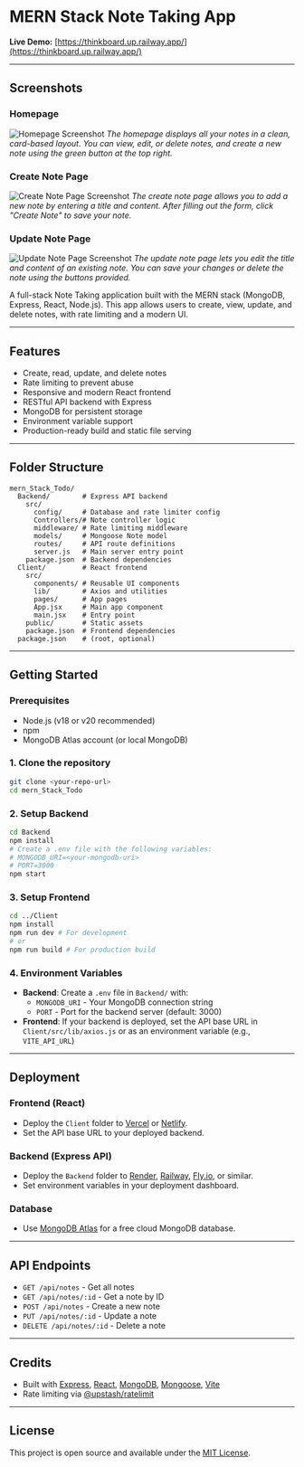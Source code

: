 # MERN Stack Note Taking App

**Live Demo:** [https://thinkboard.up.railway.app/](https://thinkboard.up.railway.app/)

---

## Screenshots

### Homepage
![Homepage Screenshot](./assets/homepage-screenshot.png)
*The homepage displays all your notes in a clean, card-based layout. You can view, edit, or delete notes, and create a new note using the green button at the top right.*

### Create Note Page
![Create Note Page Screenshot](./assets/create-note-screenshot.png)
*The create note page allows you to add a new note by entering a title and content. After filling out the form, click "Create Note" to save your note.*

### Update Note Page
![Update Note Page Screenshot](./assets/update-note-screenshot.png)
*The update note page lets you edit the title and content of an existing note. You can save your changes or delete the note using the buttons provided.*

A full-stack Note Taking application built with the MERN stack (MongoDB, Express, React, Node.js). This app allows users to create, view, update, and delete notes, with rate limiting and a modern UI.

---

## Features
- Create, read, update, and delete notes
- Rate limiting to prevent abuse
- Responsive and modern React frontend
- RESTful API backend with Express
- MongoDB for persistent storage
- Environment variable support
- Production-ready build and static file serving

---

## Folder Structure
```
mern_Stack_Todo/
  Backend/        # Express API backend
    src/
      config/     # Database and rate limiter config
      Controllers/# Note controller logic
      middleware/ # Rate limiting middleware
      models/     # Mongoose Note model
      routes/     # API route definitions
      server.js   # Main server entry point
    package.json  # Backend dependencies
  Client/         # React frontend
    src/
      components/ # Reusable UI components
      lib/        # Axios and utilities
      pages/      # App pages
      App.jsx     # Main app component
      main.jsx    # Entry point
    public/       # Static assets
    package.json  # Frontend dependencies
  package.json    # (root, optional)
```

---

## Getting Started

### Prerequisites
- Node.js (v18 or v20 recommended)
- npm
- MongoDB Atlas account (or local MongoDB)

### 1. Clone the repository
```bash
git clone <your-repo-url>
cd mern_Stack_Todo
```

### 2. Setup Backend
```bash
cd Backend
npm install
# Create a .env file with the following variables:
# MONGODB_URI=<your-mongodb-uri>
# PORT=3000
npm start
```

### 3. Setup Frontend
```bash
cd ../Client
npm install
npm run dev # For development
# or
npm run build # For production build
```

### 4. Environment Variables
- **Backend**: Create a `.env` file in `Backend/` with:
  - `MONGODB_URI` - Your MongoDB connection string
  - `PORT` - Port for the backend server (default: 3000)
- **Frontend**: If your backend is deployed, set the API base URL in `Client/src/lib/axios.js` or as an environment variable (e.g., `VITE_API_URL`)

---

## Deployment

### Frontend (React)
- Deploy the `Client` folder to [Vercel](https://vercel.com/) or [Netlify](https://netlify.com/).
- Set the API base URL to your deployed backend.

### Backend (Express API)
- Deploy the `Backend` folder to [Render](https://render.com/), [Railway](https://railway.app/), [Fly.io](https://fly.io), or similar.
- Set environment variables in your deployment dashboard.

### Database
- Use [MongoDB Atlas](https://www.mongodb.com/atlas) for a free cloud MongoDB database.

---

## API Endpoints
- `GET /api/notes` - Get all notes
- `GET /api/notes/:id` - Get a note by ID
- `POST /api/notes` - Create a new note
- `PUT /api/notes/:id` - Update a note
- `DELETE /api/notes/:id` - Delete a note

---

## Credits
- Built with [Express](https://expressjs.com/), [React](https://react.dev/), [MongoDB](https://mongodb.com/), [Mongoose](https://mongoosejs.com/), [Vite](https://vitejs.dev/)
- Rate limiting via [@upstash/ratelimit](https://www.npmjs.com/package/@upstash/ratelimit)

---

## License
This project is open source and available under the [MIT License](LICENSE). 